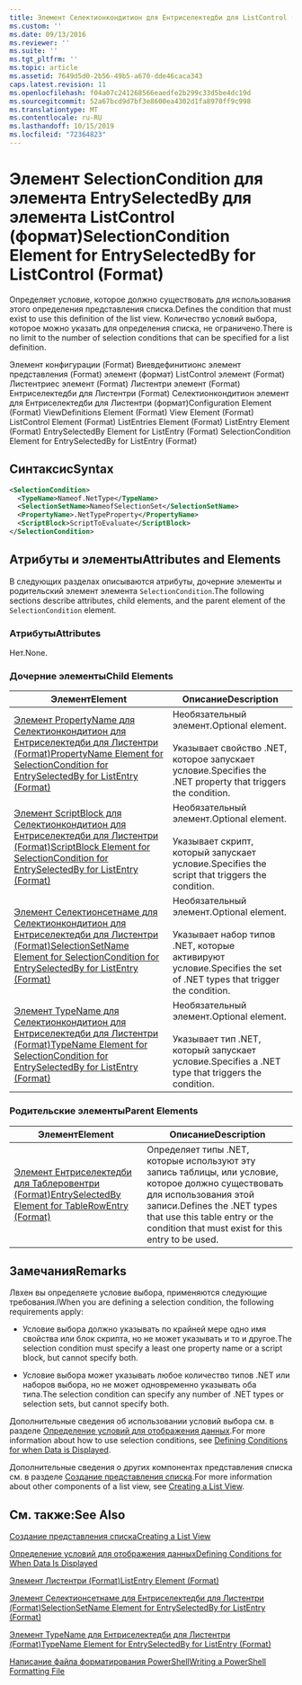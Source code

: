 ```yaml
---
title: Элемент Селектионкондитион для Ентриселектедби для ListControl (Format) | Документация Майкрософт
ms.custom: ''
ms.date: 09/13/2016
ms.reviewer: ''
ms.suite: ''
ms.tgt_pltfrm: ''
ms.topic: article
ms.assetid: 7649d5d0-2b56-49b5-a670-dde46caca343
caps.latest.revision: 11
ms.openlocfilehash: f04a07c241268566eaedfe2b299c33d5be4dc19d
ms.sourcegitcommit: 52a67bcd9d7bf3e8600ea4302d1fa8970ff9c998
ms.translationtype: MT
ms.contentlocale: ru-RU
ms.lasthandoff: 10/15/2019
ms.locfileid: "72364823"
---
```

# <a name="selectioncondition-element-for-entryselectedby-for-listcontrol-format"></a><span data-ttu-id="681f1-102">Элемент SelectionCondition для элемента EntrySelectedBy для элемента ListControl (формат)</span><span class="sxs-lookup"><span data-stu-id="681f1-102">SelectionCondition Element for EntrySelectedBy for ListControl (Format)</span></span>

<span data-ttu-id="681f1-103">Определяет условие, которое должно существовать для использования этого определения представления списка.</span><span class="sxs-lookup"><span data-stu-id="681f1-103">Defines the condition that must exist to use this definition of the list view.</span></span> <span data-ttu-id="681f1-104">Количество условий выбора, которое можно указать для определения списка, не ограничено.</span><span class="sxs-lookup"><span data-stu-id="681f1-104">There is no limit to the number of selection conditions that can be specified for a list definition.</span></span>

<span data-ttu-id="681f1-105">Элемент конфигурации (Format) Виевдефинитионс элемент представления (Format) элемент (формат) ListControl элемент (Format) Листентриес элемент (Format) Листентри элемент (Format) Ентриселектедби для Листентри (Format) Селектионкондитион элемент для Ентриселектедби для Листентри (формат)</span><span class="sxs-lookup"><span data-stu-id="681f1-105">Configuration Element (Format) ViewDefinitions Element (Format) View Element (Format) ListControl Element (Format) ListEntries Element (Format) ListEntry Element (Format) EntrySelectedBy Element for ListEntry (Format) SelectionCondition Element for EntrySelectedBy for ListEntry (Format)</span></span>

## <a name="syntax"></a><span data-ttu-id="681f1-106">Синтаксис</span><span class="sxs-lookup"><span data-stu-id="681f1-106">Syntax</span></span>

```xml
<SelectionCondition>
  <TypeName>Nameof.NetType</TypeName>
  <SelectionSetName>NameofSelectionSet</SelectionSetName>
  <PropertyName>.NetTypeProperty</PropertyName>
  <ScriptBlock>ScriptToEvaluate</ScriptBlock>
</SelectionCondition>
```

## <a name="attributes-and-elements"></a><span data-ttu-id="681f1-107">Атрибуты и элементы</span><span class="sxs-lookup"><span data-stu-id="681f1-107">Attributes and Elements</span></span>

<span data-ttu-id="681f1-108">В следующих разделах описываются атрибуты, дочерние элементы и родительский элемент элемента `SelectionCondition`.</span><span class="sxs-lookup"><span data-stu-id="681f1-108">The following sections describe attributes, child elements, and the parent element of the `SelectionCondition` element.</span></span>

### <a name="attributes"></a><span data-ttu-id="681f1-109">Атрибуты</span><span class="sxs-lookup"><span data-stu-id="681f1-109">Attributes</span></span>

<span data-ttu-id="681f1-110">Нет.</span><span class="sxs-lookup"><span data-stu-id="681f1-110">None.</span></span>

### <a name="child-elements"></a><span data-ttu-id="681f1-111">Дочерние элементы</span><span class="sxs-lookup"><span data-stu-id="681f1-111">Child Elements</span></span>

|<span data-ttu-id="681f1-112">Элемент</span><span class="sxs-lookup"><span data-stu-id="681f1-112">Element</span></span>|<span data-ttu-id="681f1-113">Описание</span><span class="sxs-lookup"><span data-stu-id="681f1-113">Description</span></span>|
|-------------|-----------------|
|[<span data-ttu-id="681f1-114">Элемент PropertyName для Селектионкондитион для Ентриселектедби для Листентри (Format)</span><span class="sxs-lookup"><span data-stu-id="681f1-114">PropertyName Element for SelectionCondition for EntrySelectedBy for ListEntry (Format)</span></span>](./propertyname-element-for-selectioncondition-for-entryselectedby-for-listcontrol-format.md)|<span data-ttu-id="681f1-115">Необязательный элемент.</span><span class="sxs-lookup"><span data-stu-id="681f1-115">Optional element.</span></span><br /><br /> <span data-ttu-id="681f1-116">Указывает свойство .NET, которое запускает условие.</span><span class="sxs-lookup"><span data-stu-id="681f1-116">Specifies the .NET property that triggers the condition.</span></span>|
|[<span data-ttu-id="681f1-117">Элемент ScriptBlock для Селектионкондитион для Ентриселектедби для Листентри (Format)</span><span class="sxs-lookup"><span data-stu-id="681f1-117">ScriptBlock Element for SelectionCondition for EntrySelectedBy for ListEntry (Format)</span></span>](./scriptblock-element-for-selectioncondition-for-entryselectedby-for-listcontrol-format.md)|<span data-ttu-id="681f1-118">Необязательный элемент.</span><span class="sxs-lookup"><span data-stu-id="681f1-118">Optional element.</span></span><br /><br /> <span data-ttu-id="681f1-119">Указывает скрипт, который запускает условие.</span><span class="sxs-lookup"><span data-stu-id="681f1-119">Specifies the script that triggers the condition.</span></span>|
|[<span data-ttu-id="681f1-120">Элемент Селектионсетнаме для Селектионкондитион для Ентриселектедби для Листентри (Format)</span><span class="sxs-lookup"><span data-stu-id="681f1-120">SelectionSetName Element for SelectionCondition for EntrySelectedBy for ListEntry (Format)</span></span>](./selectionsetname-element-for-selectioncondition-for-entryselectedby-for-listentry-format.md)|<span data-ttu-id="681f1-121">Необязательный элемент.</span><span class="sxs-lookup"><span data-stu-id="681f1-121">Optional element.</span></span><br /><br /> <span data-ttu-id="681f1-122">Указывает набор типов .NET, которые активируют условие.</span><span class="sxs-lookup"><span data-stu-id="681f1-122">Specifies the set of .NET types that trigger the condition.</span></span>|
|[<span data-ttu-id="681f1-123">Элемент TypeName для Селектионкондитион для Ентриселектедби для Листентри (Format)</span><span class="sxs-lookup"><span data-stu-id="681f1-123">TypeName Element for SelectionCondition for EntrySelectedBy for ListEntry (Format)</span></span>](./typename-element-for-selectioncondition-for-entryselectedby-for-listcontrol-format.md)|<span data-ttu-id="681f1-124">Необязательный элемент.</span><span class="sxs-lookup"><span data-stu-id="681f1-124">Optional element.</span></span><br /><br /> <span data-ttu-id="681f1-125">Указывает тип .NET, который запускает условие.</span><span class="sxs-lookup"><span data-stu-id="681f1-125">Specifies a .NET type that triggers the condition.</span></span>|

### <a name="parent-elements"></a><span data-ttu-id="681f1-126">Родительские элементы</span><span class="sxs-lookup"><span data-stu-id="681f1-126">Parent Elements</span></span>

|<span data-ttu-id="681f1-127">Элемент</span><span class="sxs-lookup"><span data-stu-id="681f1-127">Element</span></span>|<span data-ttu-id="681f1-128">Описание</span><span class="sxs-lookup"><span data-stu-id="681f1-128">Description</span></span>|
|-------------|-----------------|
|[<span data-ttu-id="681f1-129">Элемент Ентриселектедби для Таблеровентри (Format)</span><span class="sxs-lookup"><span data-stu-id="681f1-129">EntrySelectedBy Element for TableRowEntry (Format)</span></span>](./entryselectedby-element-for-tablerowentry-for-tablecontrol-format.md)|<span data-ttu-id="681f1-130">Определяет типы .NET, которые используют эту запись таблицы, или условие, которое должно существовать для использования этой записи.</span><span class="sxs-lookup"><span data-stu-id="681f1-130">Defines the .NET types that use this table entry or the condition that must exist for this entry to be used.</span></span>|

## <a name="remarks"></a><span data-ttu-id="681f1-131">Замечания</span><span class="sxs-lookup"><span data-stu-id="681f1-131">Remarks</span></span>

<span data-ttu-id="681f1-132">Лвхен вы определяете условие выбора, применяются следующие требования.</span><span class="sxs-lookup"><span data-stu-id="681f1-132">lWhen you are defining a selection condition, the following requirements apply:</span></span>

- <span data-ttu-id="681f1-133">Условие выбора должно указывать по крайней мере одно имя свойства или блок скрипта, но не может указывать и то и другое.</span><span class="sxs-lookup"><span data-stu-id="681f1-133">The selection condition must specify a least one property name or a script block, but cannot specify both.</span></span>

- <span data-ttu-id="681f1-134">Условие выбора может указывать любое количество типов .NET или наборов выбора, но не может одновременно указывать оба типа.</span><span class="sxs-lookup"><span data-stu-id="681f1-134">The selection condition can specify any number of .NET types or selection sets, but cannot specify both.</span></span>

<span data-ttu-id="681f1-135">Дополнительные сведения об использовании условий выбора см. в разделе [Определение условий для отображения данных](./defining-conditions-for-displaying-data.md).</span><span class="sxs-lookup"><span data-stu-id="681f1-135">For more information about how to use selection conditions, see [Defining Conditions for when Data is Displayed](./defining-conditions-for-displaying-data.md).</span></span>

<span data-ttu-id="681f1-136">Дополнительные сведения о других компонентах представления списка см. в разделе [Создание представления списка](./creating-a-list-view.md).</span><span class="sxs-lookup"><span data-stu-id="681f1-136">For more information about other components of a list view, see [Creating a List View](./creating-a-list-view.md).</span></span>

## <a name="see-also"></a><span data-ttu-id="681f1-137">См. также:</span><span class="sxs-lookup"><span data-stu-id="681f1-137">See Also</span></span>

[<span data-ttu-id="681f1-138">Создание представления списка</span><span class="sxs-lookup"><span data-stu-id="681f1-138">Creating a List View</span></span>](./creating-a-list-view.md)

[<span data-ttu-id="681f1-139">Определение условий для отображения данных</span><span class="sxs-lookup"><span data-stu-id="681f1-139">Defining Conditions for When Data Is Displayed</span></span>](./defining-conditions-for-displaying-data.md)

[<span data-ttu-id="681f1-140">Элемент Листентри (Format)</span><span class="sxs-lookup"><span data-stu-id="681f1-140">ListEntry Element (Format)</span></span>](./listentry-element-for-listcontrol-format.md)

[<span data-ttu-id="681f1-141">Элемент Селектионсетнаме для Ентриселектедби для Листентри (Format)</span><span class="sxs-lookup"><span data-stu-id="681f1-141">SelectionSetName Element for EntrySelectedBy for ListEntry (Format)</span></span>](./selectionsetname-element-for-entryselectedby-for-listcontrol-format.md)

[<span data-ttu-id="681f1-142">Элемент TypeName для Ентриселектедби для Листентри (Format)</span><span class="sxs-lookup"><span data-stu-id="681f1-142">TypeName Element for EntrySelectedBy for ListEntry (Format)</span></span>](/powershell/developer/format/typename-element-for-entryselectedby-for-listcontrol-format)

[<span data-ttu-id="681f1-143">Написание файла форматирования PowerShell</span><span class="sxs-lookup"><span data-stu-id="681f1-143">Writing a PowerShell Formatting File</span></span>](./writing-a-powershell-formatting-file.md)
